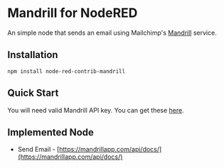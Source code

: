 # Mandrill for NodeRED

An simple node that sends an email using Mailchimp's [Mandrill](https://mandrillapp.com/) service.

## Installation

`npm install node-red-contrib-mandrill`

## Quick Start

You will need valid Mandrill API key.  You can get these [here](https://mandrillapp.com/). 

## Implemented Node

 * Send Email - [https://mandrillapp.com/api/docs/](https://mandrillapp.com/api/docs/)
